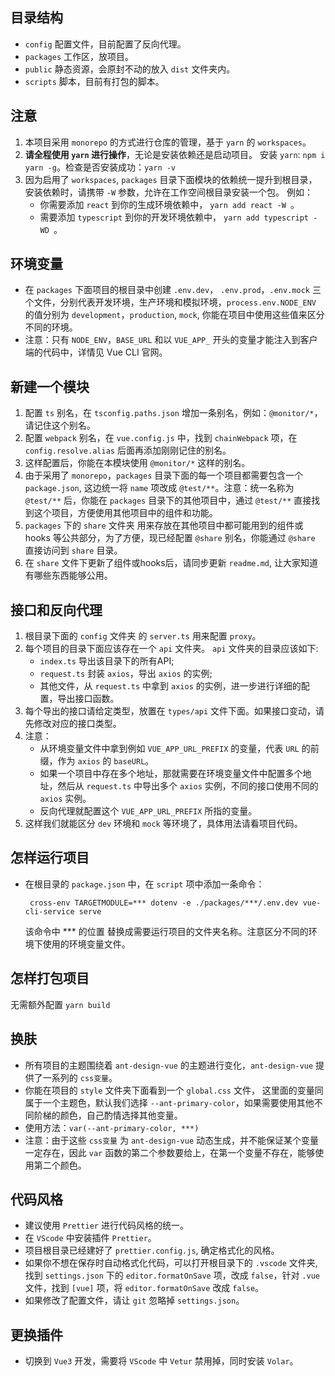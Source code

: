 ## 目录结构

- `config` 配置文件，目前配置了反向代理。
- `packages` 工作区，放项目。
- `public` 静态资源，会原封不动的放入 `dist` 文件夹内。
- `scripts` 脚本，目前有打包的脚本。

## 注意

1. 本项目采用 `monorepo` 的方式进行仓库的管理，基于 `yarn` 的 `workspaces`。
2. **请全程使用 `yarn` 进行操作**，无论是安装依赖还是启动项目。 安装 `yarn`: `npm i yarn -g`。检查是否安装成功：`yarn -v`
3. 因为启用了 `workspaces`, `packages` 目录下面模块的依赖统一提升到根目录，安装依赖时，请携带 `-W` 参数，允许在工作空间根目录安装一个包。
   例如：
   - 你需要添加 `react` 到你的生成环境依赖中， `yarn add react -W `。
   - 需要添加 `typescript` 到你的开发环境依赖中， `yarn add typescript -WD `。

## 环境变量

- 在 `packages` 下面项目的根目录中创建 `.env.dev`， `.env.prod`，`.env.mock` 三个文件，分别代表开发环境，生产环境和模拟环境，`process.env.NODE_ENV` 的值分别为 `development`，`production`, `mock`, 你能在项目中使用这些值来区分不同的环境。
- 注意：只有 `NODE_ENV`，`BASE_URL` 和以 `VUE_APP_` 开头的变量才能注入到客户端的代码中，详情见 Vue CLI 官网。

## 新建一个模块

1. 配置 `ts` 别名，在 `tsconfig.paths.json` 增加一条别名，例如：`@monitor/*`，请记住这个别名。
2. 配置 `webpack` 别名，在 `vue.config.js` 中，找到 `chainWebpack` 项，在 `config.resolve.alias` 后面再添加刚刚记住的别名。
3. 这样配置后，你能在本模块使用 `@monitor/*` 这样的别名。
4. 由于采用了 `monorepo`，`packages` 目录下面的每一个项目都需要包含一个 `package.json`, 这边统一将 `name` 项改成 `@test/**`。注意：统一名称为 `@test/**` 后，你能在 `packages` 目录下的其他项目中，通过 `@test/**` 直接找到这个项目，方便使用其他项目中的组件和功能。
5. `packages` 下的 `share` 文件夹 用来存放在其他项目中都可能用到的组件或 hooks 等公共部分，为了方便，现已经配置 `@share` 别名，你能通过 `@share` 直接访问到 `share` 目录。
6. 在 `share` 文件下更新了组件或hooks后，请同步更新 `readme.md`, 让大家知道有哪些东西能够公用。

## 接口和反向代理

1. 根目录下面的 `config` 文件夹 的 `server.ts` 用来配置 `proxy`。
2. 每个项目的目录下面应该存在一个 `api` 文件夹。
   `api` 文件夹的目录应该如下:
   - `index.ts` 导出该目录下的所有API;
   - `request.ts` 封装 `axios`，导出 `axios` 的实例;
   - 其他文件，从 `request.ts` 中拿到 `axios` 的实例，进一步进行详细的配置，导出接口函数。
3. 每个导出的接口请给定类型，放置在 `types/api` 文件下面。如果接口变动，请先修改对应的接口类型。
4. 注意：
   - 从环境变量文件中拿到例如 `VUE_APP_URL_PREFIX` 的变量，代表 `URL` 的前缀，作为 `axios` 的 `baseURL`。
   - 如果一个项目中存在多个地址，那就需要在环境变量文件中配置多个地址，然后从 `request.ts` 中导出多个 `axios` 实例，不同的接口使用不同的 `axios` 实例。
   - 反向代理就配置这个 `VUE_APP_URL_PREFIX` 所指的变量。
5. 这样我们就能区分 `dev` 环境和 `mock` 等环境了，具体用法请看项目代码。

## 怎样运行项目

- 在根目录的 `package.json` 中，在 `script` 项中添加一条命令：
  ```
   cross-env TARGETMODULE=*** dotenv -e ./packages/***/.env.dev vue-cli-service serve
  ```
  该命令中 *** 的位置 替换成需要运行项目的文件夹名称。注意区分不同的环境下使用的环境变量文件。

## 怎样打包项目

  无需额外配置 `yarn build`

## 换肤

- 所有项目的主题围绕着 `ant-design-vue` 的主题进行变化，`ant-design-vue` 提供了一系列的 `css变量`。
- 你能在项目的 `style` 文件夹下面看到一个 `global.css` 文件， 这里面的变量同属于一个主题色，默认我们选择 `--ant-primary-color`，如果需要使用其他不同阶梯的颜色，自己酌情选择其他变量。
- 使用方法：`var(--ant-primary-color, ***)`
- 注意：由于这些 `css变量` 为 `ant-design-vue` 动态生成，并不能保证某个变量一定存在，因此 `var` 函数的第二个参数要给上，在第一个变量不存在，能够使用第二个颜色。

## 代码风格

- 建议使用 `Prettier` 进行代码风格的统一。
- 在 `VScode` 中安装插件 `Prettier`。
- 项目根目录已经建好了 `prettier.config.js`, 确定格式化的风格。
- 如果你不想在保存时自动格式化代码，可以打开根目录下的 `.vscode` 文件夹, 找到 `settings.json` 下的 `editor.formatOnSave` 项，改成 `false`，针对 `.vue` 文件，找到 `[vue]` 项，将 `editor.formatOnSave` 改成 `false`。
- 如果修改了配置文件，请让 `git` 忽略掉 `settings.json`。

## 更换插件

- 切换到 `Vue3` 开发，需要将 `VScode` 中 `Vetur` 禁用掉，同时安装 `Volar`。

